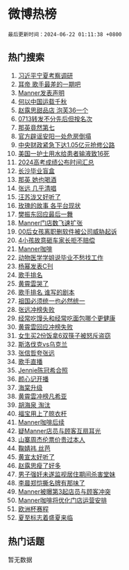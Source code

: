 # 微博热榜

`最后更新时间：2024-06-22 01:11:38 +0800`

## 热门搜索

1. [习近平宁夏考察调研](https://m.weibo.cn/search?containerid=100103type%3D1%26t%3D10%26q%3D%23%E4%B9%A0%E8%BF%91%E5%B9%B3%E5%AE%81%E5%A4%8F%E8%80%83%E5%AF%9F%E8%B0%83%E7%A0%94%23&stream_entry_id=51&isnewpage=1&extparam=seat%3D1%26filter_type%3Drealtimehot%26stream_entry_id%3D51%26pos%3D0%26c_type%3D51%26q%3D%2523%25E4%25B9%25A0%25E8%25BF%2591%25E5%25B9%25B3%25E5%25AE%2581%25E5%25A4%258F%25E8%2580%2583%25E5%25AF%259F%25E8%25B0%2583%25E7%25A0%2594%2523%26cate%3D10103%26dgr%3D0%26display_time%3D1718989897%26pre_seqid%3D1718989897361017665158)
1. [耳帝 歌手最差的一期吧](https://m.weibo.cn/search?containerid=100103type%3D1%26t%3D10%26q%3D%E8%80%B3%E5%B8%9D+%E6%AD%8C%E6%89%8B%E6%9C%80%E5%B7%AE%E7%9A%84%E4%B8%80%E6%9C%9F%E5%90%A7&stream_entry_id=31&isnewpage=1&extparam=seat%3D1%26lcate%3D5001%26stream_entry_id%3D31%26q%3D%25E8%2580%25B3%25E5%25B8%259D%2520%25E6%25AD%258C%25E6%2589%258B%25E6%259C%2580%25E5%25B7%25AE%25E7%259A%2584%25E4%25B8%2580%25E6%259C%259F%25E5%2590%25A7%26dgr%3D0%26band_rank%3D1%26filter_type%3Drealtimehot%26pos%3D0%26c_type%3D31%26flag%3D2%26cate%3D5001%26realpos%3D1%26display_time%3D1718989897%26pre_seqid%3D1718989897361017665158)
1. [Manner发表声明](https://m.weibo.cn/search?containerid=100103type%3D1%26t%3D10%26q%3D%23Manner%E5%8F%91%E8%A1%A8%E5%A3%B0%E6%98%8E%23&stream_entry_id=31&isnewpage=1&extparam=seat%3D1%26lcate%3D5001%26stream_entry_id%3D31%26q%3D%2523Manner%25E5%258F%2591%25E8%25A1%25A8%25E5%25A3%25B0%25E6%2598%258E%2523%26dgr%3D0%26band_rank%3D2%26filter_type%3Drealtimehot%26pos%3D1%26c_type%3D31%26flag%3D2%26cate%3D5001%26realpos%3D2%26display_time%3D1718989897%26pre_seqid%3D1718989897361017665158)
1. [何以中国运载千秋](https://m.weibo.cn/search?containerid=100103type%3D1%26t%3D10%26q%3D%23%E4%BD%95%E4%BB%A5%E4%B8%AD%E5%9B%BD%E8%BF%90%E8%BD%BD%E5%8D%83%E7%A7%8B%23&stream_entry_id=31&isnewpage=1&extparam=seat%3D1%26lcate%3D5001%26stream_entry_id%3D31%26q%3D%2523%25E4%25BD%2595%25E4%25BB%25A5%25E4%25B8%25AD%25E5%259B%25BD%25E8%25BF%2590%25E8%25BD%25BD%25E5%258D%2583%25E7%25A7%258B%2523%26dgr%3D0%26band_rank%3D3%26filter_type%3Drealtimehot%26pos%3D2%26c_type%3D31%26flag%3D0%26cate%3D5001%26realpos%3D3%26display_time%3D1718989897%26pre_seqid%3D1718989897361017665158)
1. [赵露思甜品店 泡芙36一个](https://m.weibo.cn/search?containerid=100103type%3D1%26t%3D10%26q%3D%E8%B5%B5%E9%9C%B2%E6%80%9D%E7%94%9C%E5%93%81%E5%BA%97+%E6%B3%A1%E8%8A%9936%E4%B8%80%E4%B8%AA&stream_entry_id=31&isnewpage=1&extparam=seat%3D1%26lcate%3D5001%26stream_entry_id%3D31%26q%3D%25E8%25B5%25B5%25E9%259C%25B2%25E6%2580%259D%25E7%2594%259C%25E5%2593%2581%25E5%25BA%2597%2520%25E6%25B3%25A1%25E8%258A%259936%25E4%25B8%2580%25E4%25B8%25AA%26dgr%3D0%26band_rank%3D4%26filter_type%3Drealtimehot%26pos%3D3%26c_type%3D31%26flag%3D2%26cate%3D5001%26realpos%3D4%26display_time%3D1718989897%26pre_seqid%3D1718989897361017665158)
1. [0713转发不分先后但按名次](https://m.weibo.cn/search?containerid=100103type%3D1%26t%3D10%26q%3D%230713%E8%BD%AC%E5%8F%91%E4%B8%8D%E5%88%86%E5%85%88%E5%90%8E%E4%BD%86%E6%8C%89%E5%90%8D%E6%AC%A1%23&stream_entry_id=31&isnewpage=1&extparam=seat%3D1%26lcate%3D5001%26stream_entry_id%3D31%26q%3D%25230713%25E8%25BD%25AC%25E5%258F%2591%25E4%25B8%258D%25E5%2588%2586%25E5%2585%2588%25E5%2590%258E%25E4%25BD%2586%25E6%258C%2589%25E5%2590%258D%25E6%25AC%25A1%2523%26dgr%3D0%26band_rank%3D5%26filter_type%3Drealtimehot%26pos%3D4%26c_type%3D31%26flag%3D1%26cate%3D5001%26realpos%3D5%26display_time%3D1718989897%26pre_seqid%3D1718989897361017665158)
1. [那英竟然第七](https://m.weibo.cn/search?containerid=100103type%3D1%26t%3D10%26q%3D%E9%82%A3%E8%8B%B1%E7%AB%9F%E7%84%B6%E7%AC%AC%E4%B8%83&stream_entry_id=31&isnewpage=1&extparam=seat%3D1%26lcate%3D5001%26stream_entry_id%3D31%26q%3D%25E9%2582%25A3%25E8%258B%25B1%25E7%25AB%259F%25E7%2584%25B6%25E7%25AC%25AC%25E4%25B8%2583%26dgr%3D0%26band_rank%3D6%26filter_type%3Drealtimehot%26pos%3D5%26c_type%3D31%26flag%3D2%26cate%3D5001%26realpos%3D6%26display_time%3D1718989897%26pre_seqid%3D1718989897361017665158)
1. [官方辟谣安阳一处危房倒塌](https://m.weibo.cn/search?containerid=100103type%3D1%26t%3D10%26q%3D%23%E5%AE%98%E6%96%B9%E8%BE%9F%E8%B0%A3%E5%AE%89%E9%98%B3%E4%B8%80%E5%A4%84%E5%8D%B1%E6%88%BF%E5%80%92%E5%A1%8C%23&stream_entry_id=31&isnewpage=1&extparam=seat%3D1%26lcate%3D5001%26stream_entry_id%3D31%26q%3D%2523%25E5%25AE%2598%25E6%2596%25B9%25E8%25BE%259F%25E8%25B0%25A3%25E5%25AE%2589%25E9%2598%25B3%25E4%25B8%2580%25E5%25A4%2584%25E5%258D%25B1%25E6%2588%25BF%25E5%2580%2592%25E5%25A1%258C%2523%26dgr%3D0%26band_rank%3D7%26filter_type%3Drealtimehot%26is_ad_pos%3D1%26adid%3D242918%26c_type%3D31%26cate%3D5001%26pos%3D6%26display_time%3D1718989897%26pre_seqid%3D1718989897361017665158)
1. [中央财政紧急下达1.05亿元抢修公路](https://m.weibo.cn/search?containerid=100103type%3D1%26t%3D10%26q%3D%23%E4%B8%AD%E5%A4%AE%E8%B4%A2%E6%94%BF%E7%B4%A7%E6%80%A5%E4%B8%8B%E8%BE%BE1.05%E4%BA%BF%E5%85%83%E6%8A%A2%E4%BF%AE%E5%85%AC%E8%B7%AF%23&stream_entry_id=31&isnewpage=1&extparam=seat%3D1%26lcate%3D5001%26stream_entry_id%3D31%26q%3D%2523%25E4%25B8%25AD%25E5%25A4%25AE%25E8%25B4%25A2%25E6%2594%25BF%25E7%25B4%25A7%25E6%2580%25A5%25E4%25B8%258B%25E8%25BE%25BE1.05%25E4%25BA%25BF%25E5%2585%2583%25E6%258A%25A2%25E4%25BF%25AE%25E5%2585%25AC%25E8%25B7%25AF%2523%26dgr%3D0%26band_rank%3D7%26filter_type%3Drealtimehot%26pos%3D7%26c_type%3D31%26flag%3D2%26cate%3D5001%26realpos%3D7%26display_time%3D1718989897%26pre_seqid%3D1718989897361017665158)
1. [美国一护士用水给患者输液致16死](https://m.weibo.cn/search?containerid=100103type%3D1%26t%3D10%26q%3D%23%E7%BE%8E%E5%9B%BD%E4%B8%80%E6%8A%A4%E5%A3%AB%E7%94%A8%E6%B0%B4%E7%BB%99%E6%82%A3%E8%80%85%E8%BE%93%E6%B6%B2%E8%87%B416%E6%AD%BB%23&stream_entry_id=31&isnewpage=1&extparam=seat%3D1%26lcate%3D5001%26stream_entry_id%3D31%26q%3D%2523%25E7%25BE%258E%25E5%259B%25BD%25E4%25B8%2580%25E6%258A%25A4%25E5%25A3%25AB%25E7%2594%25A8%25E6%25B0%25B4%25E7%25BB%2599%25E6%2582%25A3%25E8%2580%2585%25E8%25BE%2593%25E6%25B6%25B2%25E8%2587%25B416%25E6%25AD%25BB%2523%26dgr%3D0%26band_rank%3D8%26filter_type%3Drealtimehot%26pos%3D8%26c_type%3D31%26flag%3D2%26cate%3D5001%26realpos%3D8%26display_time%3D1718989897%26pre_seqid%3D1718989897361017665158)
1. [2024高考成绩公布时间汇总](https://m.weibo.cn/search?containerid=100103type%3D1%26t%3D10%26q%3D%232024%E9%AB%98%E8%80%83%E6%88%90%E7%BB%A9%E5%85%AC%E5%B8%83%E6%97%B6%E9%97%B4%E6%B1%87%E6%80%BB%23&stream_entry_id=31&isnewpage=1&extparam=seat%3D1%26lcate%3D5001%26stream_entry_id%3D31%26q%3D%25232024%25E9%25AB%2598%25E8%2580%2583%25E6%2588%2590%25E7%25BB%25A9%25E5%2585%25AC%25E5%25B8%2583%25E6%2597%25B6%25E9%2597%25B4%25E6%25B1%2587%25E6%2580%25BB%2523%26dgr%3D0%26band_rank%3D9%26filter_type%3Drealtimehot%26pos%3D9%26c_type%3D31%26flag%3D2%26cate%3D5001%26realpos%3D9%26display_time%3D1718989897%26pre_seqid%3D1718989897361017665158)
1. [长沙毕业盲盒](https://m.weibo.cn/search?containerid=100103type%3D1%26t%3D10%26q%3D%23%E9%95%BF%E6%B2%99%E6%AF%95%E4%B8%9A%E7%9B%B2%E7%9B%92%23&stream_entry_id=31&isnewpage=1&extparam=seat%3D1%26lcate%3D5001%26stream_entry_id%3D31%26q%3D%2523%25E9%2595%25BF%25E6%25B2%2599%25E6%25AF%2595%25E4%25B8%259A%25E7%259B%25B2%25E7%259B%2592%2523%26dgr%3D0%26band_rank%3D10%26filter_type%3Drealtimehot%26pos%3D10%26c_type%3D31%26flag%3D32768%26cate%3D5001%26realpos%3D10%26display_time%3D1718989897%26pre_seqid%3D1718989897361017665158)
1. [那英 她也喝酒](https://m.weibo.cn/search?containerid=100103type%3D1%26t%3D10%26q%3D%E9%82%A3%E8%8B%B1+%E5%A5%B9%E4%B9%9F%E5%96%9D%E9%85%92&stream_entry_id=31&isnewpage=1&extparam=seat%3D1%26lcate%3D5001%26stream_entry_id%3D31%26q%3D%25E9%2582%25A3%25E8%258B%25B1%2520%25E5%25A5%25B9%25E4%25B9%259F%25E5%2596%259D%25E9%2585%2592%26dgr%3D0%26band_rank%3D11%26filter_type%3Drealtimehot%26pos%3D11%26c_type%3D31%26flag%3D1%26cate%3D5001%26realpos%3D11%26display_time%3D1718989897%26pre_seqid%3D1718989897361017665158)
1. [张远 几乎清唱](https://m.weibo.cn/search?containerid=100103type%3D1%26t%3D10%26q%3D%E5%BC%A0%E8%BF%9C+%E5%87%A0%E4%B9%8E%E6%B8%85%E5%94%B1&stream_entry_id=31&isnewpage=1&extparam=seat%3D1%26lcate%3D5001%26stream_entry_id%3D31%26q%3D%25E5%25BC%25A0%25E8%25BF%259C%2520%25E5%2587%25A0%25E4%25B9%258E%25E6%25B8%2585%25E5%2594%25B1%26dgr%3D0%26band_rank%3D12%26filter_type%3Drealtimehot%26pos%3D12%26c_type%3D31%26flag%3D2%26cate%3D5001%26realpos%3D12%26display_time%3D1718989897%26pre_seqid%3D1718989897361017665158)
1. [汪苏泷又好听了](https://m.weibo.cn/search?containerid=100103type%3D1%26t%3D10%26q%3D%E6%B1%AA%E8%8B%8F%E6%B3%B7%E5%8F%88%E5%A5%BD%E5%90%AC%E4%BA%86&stream_entry_id=31&isnewpage=1&extparam=seat%3D1%26lcate%3D5001%26stream_entry_id%3D31%26q%3D%25E6%25B1%25AA%25E8%258B%258F%25E6%25B3%25B7%25E5%258F%2588%25E5%25A5%25BD%25E5%2590%25AC%25E4%25BA%2586%26dgr%3D0%26band_rank%3D13%26filter_type%3Drealtimehot%26pos%3D13%26c_type%3D31%26flag%3D0%26cate%3D5001%26realpos%3D13%26display_time%3D1718989897%26pre_seqid%3D1718989897361017665158)
1. [玫瑰的故事 各平台现状](https://m.weibo.cn/search?containerid=100103type%3D1%26t%3D10%26q%3D%E7%8E%AB%E7%91%B0%E7%9A%84%E6%95%85%E4%BA%8B+%E5%90%84%E5%B9%B3%E5%8F%B0%E7%8E%B0%E7%8A%B6&stream_entry_id=31&isnewpage=1&extparam=seat%3D1%26lcate%3D5001%26stream_entry_id%3D31%26q%3D%25E7%258E%25AB%25E7%2591%25B0%25E7%259A%2584%25E6%2595%2585%25E4%25BA%258B%2520%25E5%2590%2584%25E5%25B9%25B3%25E5%258F%25B0%25E7%258E%25B0%25E7%258A%25B6%26dgr%3D0%26band_rank%3D14%26filter_type%3Drealtimehot%26pos%3D14%26c_type%3D31%26flag%3D2%26cate%3D5001%26realpos%3D14%26display_time%3D1718989897%26pre_seqid%3D1718989897361017665158)
1. [樊振东回应最后一舞](https://m.weibo.cn/search?containerid=100103type%3D1%26t%3D10%26q%3D%23%E6%A8%8A%E6%8C%AF%E4%B8%9C%E5%9B%9E%E5%BA%94%E6%9C%80%E5%90%8E%E4%B8%80%E8%88%9E%23&stream_entry_id=31&isnewpage=1&extparam=seat%3D1%26lcate%3D5001%26stream_entry_id%3D31%26q%3D%2523%25E6%25A8%258A%25E6%258C%25AF%25E4%25B8%259C%25E5%259B%259E%25E5%25BA%2594%25E6%259C%2580%25E5%2590%258E%25E4%25B8%2580%25E8%2588%259E%2523%26dgr%3D0%26band_rank%3D15%26filter_type%3Drealtimehot%26pos%3D15%26c_type%3D31%26flag%3D1%26cate%3D5001%26realpos%3D15%26display_time%3D1718989897%26pre_seqid%3D1718989897361017665158)
1. [Manner门店数飞速扩张](https://m.weibo.cn/search?containerid=100103type%3D1%26t%3D10%26q%3D%23Manner%E9%97%A8%E5%BA%97%E6%95%B0%E9%A3%9E%E9%80%9F%E6%89%A9%E5%BC%A0%23&stream_entry_id=31&isnewpage=1&extparam=seat%3D1%26lcate%3D5001%26stream_entry_id%3D31%26q%3D%2523Manner%25E9%2597%25A8%25E5%25BA%2597%25E6%2595%25B0%25E9%25A3%259E%25E9%2580%259F%25E6%2589%25A9%25E5%25BC%25A0%2523%26dgr%3D0%26band_rank%3D16%26filter_type%3Drealtimehot%26pos%3D16%26c_type%3D31%26flag%3D0%26cate%3D5001%26realpos%3D16%26display_time%3D1718989897%26pre_seqid%3D1718989897361017665158)
1. [00后女孩离职删软件被公司威胁起诉](https://m.weibo.cn/search?containerid=100103type%3D1%26t%3D10%26q%3D%2300%E5%90%8E%E5%A5%B3%E5%AD%A9%E7%A6%BB%E8%81%8C%E5%88%A0%E8%BD%AF%E4%BB%B6%E8%A2%AB%E5%85%AC%E5%8F%B8%E5%A8%81%E8%83%81%E8%B5%B7%E8%AF%89%23&stream_entry_id=31&isnewpage=1&extparam=seat%3D1%26lcate%3D5001%26stream_entry_id%3D31%26q%3D%252300%25E5%2590%258E%25E5%25A5%25B3%25E5%25AD%25A9%25E7%25A6%25BB%25E8%2581%258C%25E5%2588%25A0%25E8%25BD%25AF%25E4%25BB%25B6%25E8%25A2%25AB%25E5%2585%25AC%25E5%258F%25B8%25E5%25A8%2581%25E8%2583%2581%25E8%25B5%25B7%25E8%25AF%2589%2523%26dgr%3D0%26band_rank%3D17%26filter_type%3Drealtimehot%26pos%3D17%26c_type%3D31%26flag%3D2%26cate%3D5001%26realpos%3D17%26display_time%3D1718989897%26pre_seqid%3D1718989897361017665158)
1. [4小孩故意砸车家长拒不赔偿](https://m.weibo.cn/search?containerid=100103type%3D1%26t%3D10%26q%3D%234%E5%B0%8F%E5%AD%A9%E6%95%85%E6%84%8F%E7%A0%B8%E8%BD%A6%E5%AE%B6%E9%95%BF%E6%8B%92%E4%B8%8D%E8%B5%94%E5%81%BF%23&stream_entry_id=31&isnewpage=1&extparam=seat%3D1%26lcate%3D5001%26stream_entry_id%3D31%26q%3D%25234%25E5%25B0%258F%25E5%25AD%25A9%25E6%2595%2585%25E6%2584%258F%25E7%25A0%25B8%25E8%25BD%25A6%25E5%25AE%25B6%25E9%2595%25BF%25E6%258B%2592%25E4%25B8%258D%25E8%25B5%2594%25E5%2581%25BF%2523%26dgr%3D0%26band_rank%3D18%26filter_type%3Drealtimehot%26pos%3D18%26c_type%3D31%26flag%3D0%26cate%3D5001%26realpos%3D18%26display_time%3D1718989897%26pre_seqid%3D1718989897361017665158)
1. [Manner咖啡](https://m.weibo.cn/search?containerid=100103type%3D1%26t%3D10%26q%3DManner%E5%92%96%E5%95%A1&stream_entry_id=31&isnewpage=1&extparam=seat%3D1%26lcate%3D5001%26stream_entry_id%3D31%26q%3DManner%25E5%2592%2596%25E5%2595%25A1%26dgr%3D0%26band_rank%3D19%26filter_type%3Drealtimehot%26pos%3D19%26c_type%3D31%26flag%3D0%26cate%3D5001%26realpos%3D19%26display_time%3D1718989897%26pre_seqid%3D1718989897361017665158)
1. [动物医学学姐说毕业不愁找工作](https://m.weibo.cn/search?containerid=100103type%3D1%26t%3D10%26q%3D%23%E5%8A%A8%E7%89%A9%E5%8C%BB%E5%AD%A6%E5%AD%A6%E5%A7%90%E8%AF%B4%E6%AF%95%E4%B8%9A%E4%B8%8D%E6%84%81%E6%89%BE%E5%B7%A5%E4%BD%9C%23&stream_entry_id=31&isnewpage=1&extparam=seat%3D1%26lcate%3D5001%26stream_entry_id%3D31%26q%3D%2523%25E5%258A%25A8%25E7%2589%25A9%25E5%258C%25BB%25E5%25AD%25A6%25E5%25AD%25A6%25E5%25A7%2590%25E8%25AF%25B4%25E6%25AF%2595%25E4%25B8%259A%25E4%25B8%258D%25E6%2584%2581%25E6%2589%25BE%25E5%25B7%25A5%25E4%25BD%259C%2523%26dgr%3D0%26band_rank%3D20%26filter_type%3Drealtimehot%26pos%3D20%26c_type%3D31%26flag%3D0%26cate%3D5001%26realpos%3D20%26display_time%3D1718989897%26pre_seqid%3D1718989897361017665158)
1. [杨幂发表C刊](https://m.weibo.cn/search?containerid=100103type%3D1%26t%3D10%26q%3D%23%E6%9D%A8%E5%B9%82%E5%8F%91%E8%A1%A8C%E5%88%8A%23&stream_entry_id=31&isnewpage=1&extparam=seat%3D1%26lcate%3D5001%26stream_entry_id%3D31%26q%3D%2523%25E6%259D%25A8%25E5%25B9%2582%25E5%258F%2591%25E8%25A1%25A8C%25E5%2588%258A%2523%26dgr%3D0%26band_rank%3D21%26filter_type%3Drealtimehot%26pos%3D21%26c_type%3D31%26flag%3D2%26cate%3D5001%26realpos%3D21%26display_time%3D1718989897%26pre_seqid%3D1718989897361017665158)
1. [歌手排名](https://m.weibo.cn/search?containerid=100103type%3D1%26t%3D10%26q%3D%E6%AD%8C%E6%89%8B%E6%8E%92%E5%90%8D&stream_entry_id=31&isnewpage=1&extparam=seat%3D1%26lcate%3D5001%26stream_entry_id%3D31%26q%3D%25E6%25AD%258C%25E6%2589%258B%25E6%258E%2592%25E5%2590%258D%26dgr%3D0%26band_rank%3D22%26filter_type%3Drealtimehot%26pos%3D22%26c_type%3D31%26flag%3D2%26cate%3D5001%26realpos%3D22%26display_time%3D1718989897%26pre_seqid%3D1718989897361017665158)
1. [黄霄雲哭了](https://m.weibo.cn/search?containerid=100103type%3D1%26t%3D10%26q%3D%E9%BB%84%E9%9C%84%E9%9B%B2%E5%93%AD%E4%BA%86&stream_entry_id=31&isnewpage=1&extparam=seat%3D1%26lcate%3D5001%26stream_entry_id%3D31%26q%3D%25E9%25BB%2584%25E9%259C%2584%25E9%259B%25B2%25E5%2593%25AD%25E4%25BA%2586%26dgr%3D0%26band_rank%3D23%26filter_type%3Drealtimehot%26pos%3D23%26c_type%3D31%26flag%3D2%26cate%3D5001%26realpos%3D23%26display_time%3D1718989897%26pre_seqid%3D1718989897361017665158)
1. [歌手排名 谁写的剧本](https://m.weibo.cn/search?containerid=100103type%3D1%26t%3D10%26q%3D%E6%AD%8C%E6%89%8B%E6%8E%92%E5%90%8D+%E8%B0%81%E5%86%99%E7%9A%84%E5%89%A7%E6%9C%AC&stream_entry_id=31&isnewpage=1&extparam=seat%3D1%26lcate%3D5001%26stream_entry_id%3D31%26q%3D%25E6%25AD%258C%25E6%2589%258B%25E6%258E%2592%25E5%2590%258D%2520%25E8%25B0%2581%25E5%2586%2599%25E7%259A%2584%25E5%2589%25A7%25E6%259C%25AC%26dgr%3D0%26band_rank%3D24%26filter_type%3Drealtimehot%26pos%3D24%26c_type%3D31%26flag%3D2%26cate%3D5001%26realpos%3D24%26display_time%3D1718989897%26pre_seqid%3D1718989897361017665158)
1. [祖国必须统一也必然统一](https://m.weibo.cn/search?containerid=100103type%3D1%26t%3D10%26q%3D%23%E7%A5%96%E5%9B%BD%E5%BF%85%E9%A1%BB%E7%BB%9F%E4%B8%80%E4%B9%9F%E5%BF%85%E7%84%B6%E7%BB%9F%E4%B8%80%23&stream_entry_id=31&isnewpage=1&extparam=seat%3D1%26lcate%3D5001%26stream_entry_id%3D31%26q%3D%2523%25E7%25A5%2596%25E5%259B%25BD%25E5%25BF%2585%25E9%25A1%25BB%25E7%25BB%259F%25E4%25B8%2580%25E4%25B9%259F%25E5%25BF%2585%25E7%2584%25B6%25E7%25BB%259F%25E4%25B8%2580%2523%26dgr%3D0%26band_rank%3D25%26filter_type%3Drealtimehot%26pos%3D25%26c_type%3D31%26flag%3D0%26cate%3D5001%26realpos%3D25%26display_time%3D1718989897%26pre_seqid%3D1718989897361017665158)
1. [张远冲榜失败](https://m.weibo.cn/search?containerid=100103type%3D1%26t%3D10%26q%3D%E5%BC%A0%E8%BF%9C%E5%86%B2%E6%A6%9C%E5%A4%B1%E8%B4%A5&stream_entry_id=31&isnewpage=1&extparam=seat%3D1%26lcate%3D5001%26stream_entry_id%3D31%26q%3D%25E5%25BC%25A0%25E8%25BF%259C%25E5%2586%25B2%25E6%25A6%259C%25E5%25A4%25B1%25E8%25B4%25A5%26dgr%3D0%26band_rank%3D26%26filter_type%3Drealtimehot%26pos%3D26%26c_type%3D31%26flag%3D0%26cate%3D5001%26realpos%3D26%26display_time%3D1718989897%26pre_seqid%3D1718989897361017665158)
1. [经常吃馒头和经常吃面包哪个更健康](https://m.weibo.cn/search?containerid=100103type%3D1%26t%3D10%26q%3D%23%E7%BB%8F%E5%B8%B8%E5%90%83%E9%A6%92%E5%A4%B4%E5%92%8C%E7%BB%8F%E5%B8%B8%E5%90%83%E9%9D%A2%E5%8C%85%E5%93%AA%E4%B8%AA%E6%9B%B4%E5%81%A5%E5%BA%B7%23&stream_entry_id=31&isnewpage=1&extparam=seat%3D1%26lcate%3D5001%26stream_entry_id%3D31%26q%3D%2523%25E7%25BB%258F%25E5%25B8%25B8%25E5%2590%2583%25E9%25A6%2592%25E5%25A4%25B4%25E5%2592%258C%25E7%25BB%258F%25E5%25B8%25B8%25E5%2590%2583%25E9%259D%25A2%25E5%258C%2585%25E5%2593%25AA%25E4%25B8%25AA%25E6%259B%25B4%25E5%2581%25A5%25E5%25BA%25B7%2523%26dgr%3D0%26band_rank%3D27%26filter_type%3Drealtimehot%26pos%3D27%26c_type%3D31%26flag%3D0%26cate%3D5001%26realpos%3D27%26display_time%3D1718989897%26pre_seqid%3D1718989897361017665158)
1. [黄霄雲回应冲榜失败](https://m.weibo.cn/search?containerid=100103type%3D1%26t%3D10%26q%3D%23%E9%BB%84%E9%9C%84%E9%9B%B2%E5%9B%9E%E5%BA%94%E5%86%B2%E6%A6%9C%E5%A4%B1%E8%B4%A5%23&stream_entry_id=31&isnewpage=1&extparam=seat%3D1%26lcate%3D5001%26stream_entry_id%3D31%26q%3D%2523%25E9%25BB%2584%25E9%259C%2584%25E9%259B%25B2%25E5%259B%259E%25E5%25BA%2594%25E5%2586%25B2%25E6%25A6%259C%25E5%25A4%25B1%25E8%25B4%25A5%2523%26dgr%3D0%26band_rank%3D28%26filter_type%3Drealtimehot%26pos%3D28%26c_type%3D31%26flag%3D1%26cate%3D5001%26realpos%3D28%26display_time%3D1718989897%26pre_seqid%3D1718989897361017665158)
1. [女生买2份饭拿6双筷子被怒斥盗窃](https://m.weibo.cn/search?containerid=100103type%3D1%26t%3D10%26q%3D%23%E5%A5%B3%E7%94%9F%E4%B9%B02%E4%BB%BD%E9%A5%AD%E6%8B%BF6%E5%8F%8C%E7%AD%B7%E5%AD%90%E8%A2%AB%E6%80%92%E6%96%A5%E7%9B%97%E7%AA%83%23&stream_entry_id=31&isnewpage=1&extparam=seat%3D1%26lcate%3D5001%26stream_entry_id%3D31%26q%3D%2523%25E5%25A5%25B3%25E7%2594%259F%25E4%25B9%25B02%25E4%25BB%25BD%25E9%25A5%25AD%25E6%258B%25BF6%25E5%258F%258C%25E7%25AD%25B7%25E5%25AD%2590%25E8%25A2%25AB%25E6%2580%2592%25E6%2596%25A5%25E7%259B%2597%25E7%25AA%2583%2523%26dgr%3D0%26band_rank%3D29%26filter_type%3Drealtimehot%26pos%3D29%26c_type%3D31%26flag%3D1%26cate%3D5001%26realpos%3D29%26display_time%3D1718989897%26pre_seqid%3D1718989897361017665158)
1. [斯洛伐克vs乌克兰](https://m.weibo.cn/search?containerid=100103type%3D1%26t%3D10%26q%3D%23%E6%96%AF%E6%B4%9B%E4%BC%90%E5%85%8Bvs%E4%B9%8C%E5%85%8B%E5%85%B0%23&stream_entry_id=31&isnewpage=1&extparam=seat%3D1%26lcate%3D5001%26stream_entry_id%3D31%26q%3D%2523%25E6%2596%25AF%25E6%25B4%259B%25E4%25BC%2590%25E5%2585%258Bvs%25E4%25B9%258C%25E5%2585%258B%25E5%2585%25B0%2523%26dgr%3D0%26band_rank%3D30%26filter_type%3Drealtimehot%26pos%3D30%26c_type%3D31%26flag%3D0%26cate%3D5001%26realpos%3D30%26display_time%3D1718989897%26pre_seqid%3D1718989897361017665158)
1. [张信哲夸张远](https://m.weibo.cn/search?containerid=100103type%3D1%26t%3D10%26q%3D%23%E5%BC%A0%E4%BF%A1%E5%93%B2%E5%A4%B8%E5%BC%A0%E8%BF%9C%23&stream_entry_id=31&isnewpage=1&extparam=seat%3D1%26lcate%3D5001%26stream_entry_id%3D31%26q%3D%2523%25E5%25BC%25A0%25E4%25BF%25A1%25E5%2593%25B2%25E5%25A4%25B8%25E5%25BC%25A0%25E8%25BF%259C%2523%26dgr%3D0%26band_rank%3D31%26filter_type%3Drealtimehot%26pos%3D31%26c_type%3D31%26flag%3D1%26cate%3D5001%26realpos%3D31%26display_time%3D1718989897%26pre_seqid%3D1718989897361017665158)
1. [歌手直播](https://m.weibo.cn/search?containerid=100103type%3D1%26t%3D10%26q%3D%E6%AD%8C%E6%89%8B%E7%9B%B4%E6%92%AD&stream_entry_id=31&isnewpage=1&extparam=seat%3D1%26lcate%3D5001%26stream_entry_id%3D31%26q%3D%25E6%25AD%258C%25E6%2589%258B%25E7%259B%25B4%25E6%2592%25AD%26dgr%3D0%26band_rank%3D32%26filter_type%3Drealtimehot%26pos%3D32%26c_type%3D31%26flag%3D0%26cate%3D5001%26realpos%3D32%26display_time%3D1718989897%26pre_seqid%3D1718989897361017665158)
1. [Jennie陈冠希合照](https://m.weibo.cn/search?containerid=100103type%3D1%26t%3D10%26q%3DJennie%E9%99%88%E5%86%A0%E5%B8%8C%E5%90%88%E7%85%A7&stream_entry_id=31&isnewpage=1&extparam=seat%3D1%26lcate%3D5001%26stream_entry_id%3D31%26q%3DJennie%25E9%2599%2588%25E5%2586%25A0%25E5%25B8%258C%25E5%2590%2588%25E7%2585%25A7%26dgr%3D0%26band_rank%3D33%26filter_type%3Drealtimehot%26pos%3D33%26c_type%3D31%26flag%3D0%26cate%3D5001%26realpos%3D33%26display_time%3D1718989897%26pre_seqid%3D1718989897361017665158)
1. [颜心记开播](https://m.weibo.cn/search?containerid=100103type%3D1%26t%3D10%26q%3D%E9%A2%9C%E5%BF%83%E8%AE%B0%E5%BC%80%E6%92%AD&stream_entry_id=31&isnewpage=1&extparam=seat%3D1%26lcate%3D5001%26stream_entry_id%3D31%26q%3D%25E9%25A2%259C%25E5%25BF%2583%25E8%25AE%25B0%25E5%25BC%2580%25E6%2592%25AD%26dgr%3D0%26band_rank%3D34%26filter_type%3Drealtimehot%26pos%3D34%26c_type%3D31%26flag%3D0%26cate%3D5001%26realpos%3D34%26display_time%3D1718989897%26pre_seqid%3D1718989897361017665158)
1. [海棠升级](https://m.weibo.cn/search?containerid=100103type%3D1%26t%3D10%26q%3D%E6%B5%B7%E6%A3%A0%E5%8D%87%E7%BA%A7&stream_entry_id=31&isnewpage=1&extparam=seat%3D1%26lcate%3D5001%26stream_entry_id%3D31%26q%3D%25E6%25B5%25B7%25E6%25A3%25A0%25E5%258D%2587%25E7%25BA%25A7%26dgr%3D0%26band_rank%3D35%26filter_type%3Drealtimehot%26pos%3D35%26c_type%3D31%26flag%3D0%26cate%3D5001%26realpos%3D35%26display_time%3D1718989897%26pre_seqid%3D1718989897361017665158)
1. [黄霄雲冲榜凡希亚](https://m.weibo.cn/search?containerid=100103type%3D1%26t%3D10%26q%3D%E9%BB%84%E9%9C%84%E9%9B%B2%E5%86%B2%E6%A6%9C%E5%87%A1%E5%B8%8C%E4%BA%9A&stream_entry_id=31&isnewpage=1&extparam=seat%3D1%26lcate%3D5001%26stream_entry_id%3D31%26q%3D%25E9%25BB%2584%25E9%259C%2584%25E9%259B%25B2%25E5%2586%25B2%25E6%25A6%259C%25E5%2587%25A1%25E5%25B8%258C%25E4%25BA%259A%26dgr%3D0%26band_rank%3D36%26filter_type%3Drealtimehot%26pos%3D36%26c_type%3D31%26flag%3D0%26cate%3D5001%26realpos%3D36%26display_time%3D1718989897%26pre_seqid%3D1718989897361017665158)
1. [胡海泉 淘汰](https://m.weibo.cn/search?containerid=100103type%3D1%26t%3D10%26q%3D%E8%83%A1%E6%B5%B7%E6%B3%89+%E6%B7%98%E6%B1%B0&stream_entry_id=31&isnewpage=1&extparam=seat%3D1%26lcate%3D5001%26stream_entry_id%3D31%26q%3D%25E8%2583%25A1%25E6%25B5%25B7%25E6%25B3%2589%2520%25E6%25B7%2598%25E6%25B1%25B0%26dgr%3D0%26band_rank%3D37%26filter_type%3Drealtimehot%26pos%3D37%26c_type%3D31%26flag%3D0%26cate%3D5001%26realpos%3D37%26display_time%3D1718989897%26pre_seqid%3D1718989897361017665158)
1. [福宝用上了晾衣杆](https://m.weibo.cn/search?containerid=100103type%3D1%26t%3D10%26q%3D%23%E7%A6%8F%E5%AE%9D%E7%94%A8%E4%B8%8A%E4%BA%86%E6%99%BE%E8%A1%A3%E6%9D%86%23&stream_entry_id=31&isnewpage=1&extparam=seat%3D1%26lcate%3D5001%26stream_entry_id%3D31%26q%3D%2523%25E7%25A6%258F%25E5%25AE%259D%25E7%2594%25A8%25E4%25B8%258A%25E4%25BA%2586%25E6%2599%25BE%25E8%25A1%25A3%25E6%259D%2586%2523%26dgr%3D0%26band_rank%3D38%26filter_type%3Drealtimehot%26pos%3D38%26c_type%3D31%26flag%3D0%26cate%3D5001%26realpos%3D38%26display_time%3D1718989897%26pre_seqid%3D1718989897361017665158)
1. [Manner咖啡后续](https://m.weibo.cn/search?containerid=100103type%3D1%26t%3D10%26q%3D%23Manner%E5%92%96%E5%95%A1%E5%90%8E%E7%BB%AD%23&stream_entry_id=31&isnewpage=1&extparam=seat%3D1%26lcate%3D5001%26stream_entry_id%3D31%26q%3D%2523Manner%25E5%2592%2596%25E5%2595%25A1%25E5%2590%258E%25E7%25BB%25AD%2523%26dgr%3D0%26band_rank%3D39%26filter_type%3Drealtimehot%26pos%3D39%26c_type%3D31%26flag%3D0%26cate%3D5001%26realpos%3D39%26display_time%3D1718989897%26pre_seqid%3D1718989897361017665158)
1. [疑Manner店员与顾客互扇耳光](https://m.weibo.cn/search?containerid=100103type%3D1%26t%3D10%26q%3D%23%E7%96%91Manner%E5%BA%97%E5%91%98%E4%B8%8E%E9%A1%BE%E5%AE%A2%E4%BA%92%E6%89%87%E8%80%B3%E5%85%89%23&stream_entry_id=31&isnewpage=1&extparam=seat%3D1%26lcate%3D5001%26stream_entry_id%3D31%26q%3D%2523%25E7%2596%2591Manner%25E5%25BA%2597%25E5%2591%2598%25E4%25B8%258E%25E9%25A1%25BE%25E5%25AE%25A2%25E4%25BA%2592%25E6%2589%2587%25E8%2580%25B3%25E5%2585%2589%2523%26dgr%3D0%26band_rank%3D40%26filter_type%3Drealtimehot%26pos%3D40%26c_type%3D31%26flag%3D0%26cate%3D5001%26realpos%3D40%26display_time%3D1718989897%26pre_seqid%3D1718989897361017665158)
1. [山寨周杰伦票价贵过本人](https://m.weibo.cn/search?containerid=100103type%3D1%26t%3D10%26q%3D%23%E5%B1%B1%E5%AF%A8%E5%91%A8%E6%9D%B0%E4%BC%A6%E7%A5%A8%E4%BB%B7%E8%B4%B5%E8%BF%87%E6%9C%AC%E4%BA%BA%23&stream_entry_id=31&isnewpage=1&extparam=seat%3D1%26lcate%3D5001%26stream_entry_id%3D31%26q%3D%2523%25E5%25B1%25B1%25E5%25AF%25A8%25E5%2591%25A8%25E6%259D%25B0%25E4%25BC%25A6%25E7%25A5%25A8%25E4%25BB%25B7%25E8%25B4%25B5%25E8%25BF%2587%25E6%259C%25AC%25E4%25BA%25BA%2523%26dgr%3D0%26band_rank%3D41%26filter_type%3Drealtimehot%26pos%3D41%26c_type%3D31%26flag%3D0%26cate%3D5001%26realpos%3D41%26display_time%3D1718989897%26pre_seqid%3D1718989897361017665158)
1. [鞠婧祎 丝芭](https://m.weibo.cn/search?containerid=100103type%3D1%26t%3D10%26q%3D%E9%9E%A0%E5%A9%A7%E7%A5%8E+%E4%B8%9D%E8%8A%AD&stream_entry_id=31&isnewpage=1&extparam=seat%3D1%26lcate%3D5001%26stream_entry_id%3D31%26q%3D%25E9%259E%25A0%25E5%25A9%25A7%25E7%25A5%258E%2520%25E4%25B8%259D%25E8%258A%25AD%26dgr%3D0%26band_rank%3D42%26filter_type%3Drealtimehot%26pos%3D42%26c_type%3D31%26flag%3D0%26cate%3D5001%26realpos%3D42%26display_time%3D1718989897%26pre_seqid%3D1718989897361017665158)
1. [黄宣太好听了](https://m.weibo.cn/search?containerid=100103type%3D1%26t%3D10%26q%3D%E9%BB%84%E5%AE%A3%E5%A4%AA%E5%A5%BD%E5%90%AC%E4%BA%86&stream_entry_id=31&isnewpage=1&extparam=seat%3D1%26lcate%3D5001%26stream_entry_id%3D31%26q%3D%25E9%25BB%2584%25E5%25AE%25A3%25E5%25A4%25AA%25E5%25A5%25BD%25E5%2590%25AC%25E4%25BA%2586%26dgr%3D0%26band_rank%3D43%26filter_type%3Drealtimehot%26pos%3D43%26c_type%3D31%26flag%3D0%26cate%3D5001%26realpos%3D43%26display_time%3D1718989897%26pre_seqid%3D1718989897361017665158)
1. [赵露思瘦了好多](https://m.weibo.cn/search?containerid=100103type%3D1%26t%3D10%26q%3D%E8%B5%B5%E9%9C%B2%E6%80%9D%E7%98%A6%E4%BA%86%E5%A5%BD%E5%A4%9A&stream_entry_id=31&isnewpage=1&extparam=seat%3D1%26lcate%3D5001%26stream_entry_id%3D31%26q%3D%25E8%25B5%25B5%25E9%259C%25B2%25E6%2580%259D%25E7%2598%25A6%25E4%25BA%2586%25E5%25A5%25BD%25E5%25A4%259A%26dgr%3D0%26band_rank%3D44%26filter_type%3Drealtimehot%26pos%3D44%26c_type%3D31%26flag%3D0%26cate%3D5001%26realpos%3D44%26display_time%3D1718989897%26pre_seqid%3D1718989897361017665158)
1. [男子强奸未遂监视居住期间杀害堂妹](https://m.weibo.cn/search?containerid=100103type%3D1%26t%3D10%26q%3D%23%E7%94%B7%E5%AD%90%E5%BC%BA%E5%A5%B8%E6%9C%AA%E9%81%82%E7%9B%91%E8%A7%86%E5%B1%85%E4%BD%8F%E6%9C%9F%E9%97%B4%E6%9D%80%E5%AE%B3%E5%A0%82%E5%A6%B9%23&stream_entry_id=31&isnewpage=1&extparam=seat%3D1%26lcate%3D5001%26stream_entry_id%3D31%26q%3D%2523%25E7%2594%25B7%25E5%25AD%2590%25E5%25BC%25BA%25E5%25A5%25B8%25E6%259C%25AA%25E9%2581%2582%25E7%259B%2591%25E8%25A7%2586%25E5%25B1%2585%25E4%25BD%258F%25E6%259C%259F%25E9%2597%25B4%25E6%259D%2580%25E5%25AE%25B3%25E5%25A0%2582%25E5%25A6%25B9%2523%26dgr%3D0%26band_rank%3D45%26filter_type%3Drealtimehot%26pos%3D45%26c_type%3D31%26flag%3D0%26cate%3D5001%26realpos%3D45%26display_time%3D1718989897%26pre_seqid%3D1718989897361017665158)
1. [李晨郑恺撕名牌有那味了](https://m.weibo.cn/search?containerid=100103type%3D1%26t%3D10%26q%3D%23%E6%9D%8E%E6%99%A8%E9%83%91%E6%81%BA%E6%92%95%E5%90%8D%E7%89%8C%E6%9C%89%E9%82%A3%E5%91%B3%E4%BA%86%23&stream_entry_id=31&isnewpage=1&extparam=seat%3D1%26lcate%3D5001%26stream_entry_id%3D31%26q%3D%2523%25E6%259D%258E%25E6%2599%25A8%25E9%2583%2591%25E6%2581%25BA%25E6%2592%2595%25E5%2590%258D%25E7%2589%258C%25E6%259C%2589%25E9%2582%25A3%25E5%2591%25B3%25E4%25BA%2586%2523%26dgr%3D0%26band_rank%3D46%26filter_type%3Drealtimehot%26pos%3D46%26c_type%3D31%26flag%3D0%26cate%3D5001%26realpos%3D46%26display_time%3D1718989897%26pre_seqid%3D1718989897361017665158)
1. [Manner被曝第3起店员与顾客冲突](https://m.weibo.cn/search?containerid=100103type%3D1%26t%3D10%26q%3D%23Manner%E8%A2%AB%E6%9B%9D%E7%AC%AC3%E8%B5%B7%E5%BA%97%E5%91%98%E4%B8%8E%E9%A1%BE%E5%AE%A2%E5%86%B2%E7%AA%81%23&stream_entry_id=31&isnewpage=1&extparam=seat%3D1%26lcate%3D5001%26stream_entry_id%3D31%26q%3D%2523Manner%25E8%25A2%25AB%25E6%259B%259D%25E7%25AC%25AC3%25E8%25B5%25B7%25E5%25BA%2597%25E5%2591%2598%25E4%25B8%258E%25E9%25A1%25BE%25E5%25AE%25A2%25E5%2586%25B2%25E7%25AA%2581%2523%26dgr%3D0%26band_rank%3D47%26filter_type%3Drealtimehot%26pos%3D47%26c_type%3D31%26flag%3D0%26cate%3D5001%26realpos%3D47%26display_time%3D1718989897%26pre_seqid%3D1718989897361017665158)
1. [Manner咖啡将优化门店运营安排](https://m.weibo.cn/search?containerid=100103type%3D1%26t%3D10%26q%3D%23Manner%E5%92%96%E5%95%A1%E5%B0%86%E4%BC%98%E5%8C%96%E9%97%A8%E5%BA%97%E8%BF%90%E8%90%A5%E5%AE%89%E6%8E%92%23&stream_entry_id=31&isnewpage=1&extparam=seat%3D1%26lcate%3D5001%26stream_entry_id%3D31%26q%3D%2523Manner%25E5%2592%2596%25E5%2595%25A1%25E5%25B0%2586%25E4%25BC%2598%25E5%258C%2596%25E9%2597%25A8%25E5%25BA%2597%25E8%25BF%2590%25E8%2590%25A5%25E5%25AE%2589%25E6%258E%2592%2523%26dgr%3D0%26band_rank%3D48%26filter_type%3Drealtimehot%26pos%3D48%26c_type%3D31%26flag%3D0%26cate%3D5001%26realpos%3D48%26display_time%3D1718989897%26pre_seqid%3D1718989897361017665158)
1. [欧洲杯赛程](https://m.weibo.cn/search?containerid=100103type%3D1%26t%3D10%26q%3D%E6%AC%A7%E6%B4%B2%E6%9D%AF%E8%B5%9B%E7%A8%8B&stream_entry_id=31&isnewpage=1&extparam=seat%3D1%26lcate%3D5001%26stream_entry_id%3D31%26q%3D%25E6%25AC%25A7%25E6%25B4%25B2%25E6%259D%25AF%25E8%25B5%259B%25E7%25A8%258B%26dgr%3D0%26band_rank%3D49%26filter_type%3Drealtimehot%26pos%3D49%26c_type%3D31%26flag%3D0%26cate%3D5001%26realpos%3D49%26display_time%3D1718989897%26pre_seqid%3D1718989897361017665158)
1. [夏至标志着盛夏来临](https://m.weibo.cn/search?containerid=100103type%3D1%26t%3D10%26q%3D%23%E5%A4%8F%E8%87%B3%E6%A0%87%E5%BF%97%E7%9D%80%E7%9B%9B%E5%A4%8F%E6%9D%A5%E4%B8%B4%23&stream_entry_id=31&isnewpage=1&extparam=seat%3D1%26lcate%3D5001%26stream_entry_id%3D31%26q%3D%2523%25E5%25A4%258F%25E8%2587%25B3%25E6%25A0%2587%25E5%25BF%2597%25E7%259D%2580%25E7%259B%259B%25E5%25A4%258F%25E6%259D%25A5%25E4%25B8%25B4%2523%26dgr%3D0%26band_rank%3D50%26filter_type%3Drealtimehot%26pos%3D50%26c_type%3D31%26flag%3D1%26cate%3D5001%26realpos%3D50%26display_time%3D1718989897%26pre_seqid%3D1718989897361017665158)

## 热门话题

暂无数据
